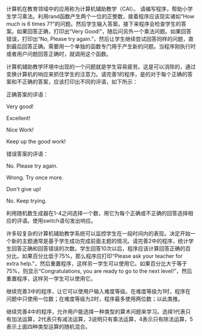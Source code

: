 计算机在教育领域中的应用称为计算机辅助教学（CAI）。
请编写程序，帮助小学生学习乘法。利用rand函数产生两个一位的正整数，接着程序应该现实诸如“How much is 6 times 7?”的问题。然后学生输入答案。接下来程序会检查学生的答案。如果回答正确，打印出“Very Good!”，随后问另外一个乘法问题。如果回答错误，打印出“No, Please try again.”，然后让学生继续尝试回答同样的问题，直到最后回答正确。需要用一个单独的函数专门用于产生新的问题。当程序刚执行时或者用户问题回答正确时，就调用这个函数。

计算机辅助教学环境中出现的一个问题就是学生容易疲劳。这是可以消除的，通过变换计算机的响应来抓住学生的注意力。请完善1的程序，是的对于每个正确的答案和不正确的答案，应该打印出不同的评语，如下所示：

正确答案的评语：

Very good!

Excellent!

Nice Work!

Keep up the good work!

错误答案的评语：

No. Please try again.

Wrong. Try once more.

Don't give up!

No. Keep trying.

利用随机数生成器在1-4之间选择一个数，用它为每个正确或不正确的回答选择相应的评语。使用switch语句发出响应。

许多较复杂的计算机辅助教学系统可以监控学生在一段时间内的表现。决定开始一个新的主题通常是基于学生成功完成前面主题的情况。请完善2中的程序，统计学生回答正确和回答错误的次数。学生回答10次以后，程序应该计算回答正确的百分比。如果百分比低于75%，那么程序应打印“Please ask your teacher for extra help.”，然后重置程序，这样另一学生可以使用它。如果百分比大于等于75%，则显示“Congratulations, you are ready to go to the next level!”，然后重置程序，这样另一学生可以使用它。

继续完善3中的程序，让它可以使用户输入难度等级。在难度等级为1时，程序在问题中只使用一位数；在难度等级为2时，程序最多使用两位数；以此类推。

继续完善4中的程序，允许用户能选择一种类型的算术问题来学习。选择1代表只有加法运算，2代表只有减法运算，3说明只有乘法运算，4表示只有除法运算，5表示上面四种类型运算的随机混合。
